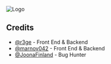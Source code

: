
![Logo](https://i.ibb.co/pnsL4Cv/Logo-1-1.png)




## Credits

- [@r3ge](https://github.com/r3ge) - Front End & Backend
- [@marnov042](https://github.com/marnov042) - Front End & Backend
- [@JoonaFinland](https://github.com/JoonaFinland) - Bug Hunter 


